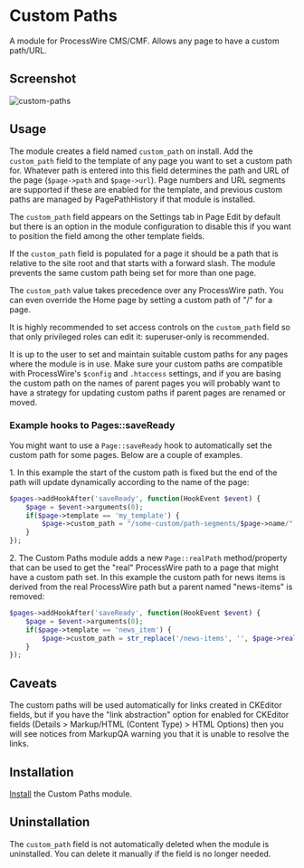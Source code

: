 # Custom Paths

A module for ProcessWire CMS/CMF. Allows any page to have a custom path/URL.

## Screenshot

![custom-paths](https://user-images.githubusercontent.com/1538852/80270665-3bc0bb80-870e-11ea-80cc-5fe8a8202079.png)

## Usage

The module creates a field named `custom_path` on install. Add the `custom_path` field to the template of any page you want to set a custom path for. Whatever path is entered into this field determines the path and URL of the page (`$page->path` and `$page->url`). Page numbers and URL segments are supported if these are enabled for the template, and previous custom paths are managed by PagePathHistory if that module is installed.

The `custom_path` field appears on the Settings tab in Page Edit by default but there is an option in the module configuration to disable this if you want to position the field among the other template fields.

If the `custom_path` field is populated for a page it should be a path that is relative to the site root and that starts with a forward slash. The module prevents the same custom path being set for more than one page.

The `custom_path` value takes precedence over any ProcessWire path. You can even override the Home page by setting a custom path of "/" for a page.

It is highly recommended to set access controls on the `custom_path` field so that only privileged roles can edit it: superuser-only is recommended.

It is up to the user to set and maintain suitable custom paths for any pages where the module is in use. Make sure your custom paths are compatible with ProcessWire's `$config` and `.htaccess` settings, and if you are basing the custom path on the names of parent pages you will probably want to have a strategy for updating custom paths if parent pages are renamed or moved.

### Example hooks to Pages::saveReady

You might want to use a `Page::saveReady` hook to automatically set the custom path for some pages. Below are a couple of examples.

1\. In this example the start of the custom path is fixed but the end of the path will update dynamically according to the name of the page:

```php
$pages->addHookAfter('saveReady', function(HookEvent $event) {
    $page = $event->arguments(0);
    if($page->template == 'my_template') {
        $page->custom_path = "/some-custom/path-segments/$page->name/";
    }
});
```

2\. The Custom Paths module adds a new `Page::realPath` method/property that can be used to get the "real" ProcessWire path to a page that might have a custom path set. In this example the custom path for news items is derived from the real ProcessWire path but a parent named "news-items" is removed:

```php
$pages->addHookAfter('saveReady', function(HookEvent $event) {
    $page = $event->arguments(0);
    if($page->template == 'news_item') {
        $page->custom_path = str_replace('/news-items', '', $page->realPath);
    }
});
```

## Caveats

The custom paths will be used automatically for links created in CKEditor fields, but if you have the "link abstraction" option for enabled for CKEditor fields (Details > Markup/HTML (Content Type) > HTML Options) then you will see notices from MarkupQA warning you that it is unable to resolve the links.

## Installation

[Install](http://modules.processwire.com/install-uninstall/) the Custom Paths module.

## Uninstallation

The `custom_path` field is not automatically deleted when the module is uninstalled. You can delete it manually if the field is no longer needed.
